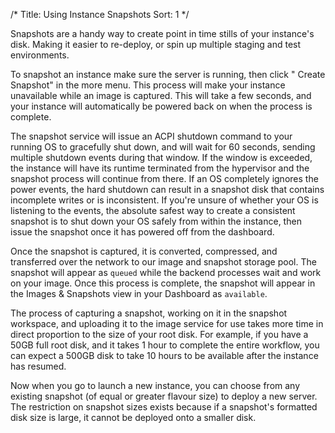 /*
Title: Using Instance Snapshots
Sort: 1
*/

Snapshots are a handy way to create point in time stills of your instance's 
disk. Making it easier to re-deploy, or spin up multiple staging and test 
environments.

To snapshot an instance make sure the server is running, then click " Create 
Snapshot" in the more menu. This process will make your instance unavailable 
while an image is captured. This will take a few seconds, and your instance 
will automatically be powered back on when the process is complete.

The snapshot service will issue an ACPI shutdown command to your running OS to
gracefully shut down, and will wait for 60 seconds, sending multiple shutdown
events during that window. If the window is exceeded, the instance will have
its runtime terminated from the hypervisor and the snapshot process will
continue from there. If an OS completely ignores the power events, the hard
shutdown can result in a snapshot disk that contains incomplete writes or is
inconsistent. If you're unsure of whether your OS is listening to the events,
the absolute safest way to create a consistent snapshot is to shut down your OS
safely from within the instance, then issue the snapshot once it has powered
off from the dashboard.

Once the snapshot is captured, it is converted, compressed, and transferred 
over the network to our image and snapshot storage pool. The snapshot will 
appear as `queued` while the backend processes wait and work on your image. 
Once this process is complete, the snapshot will appear in the Images & 
Snapshots view in your Dashboard as `available`.

The process of capturing a snapshot, working on it in the snapshot workspace,
and uploading it to the image service for use takes more time in direct
proportion to the size of your root disk. For example, if you have a 50GB full
root disk, and it takes 1 hour to complete the entire workflow, you can expect
a 500GB disk to take 10 hours to be available after the instance has resumed.

Now when you go to launch a new instance, you can choose from any existing 
snapshot (of equal or greater flavour size) to deploy a new server. The 
restriction on snapshot sizes exists because if a snapshot's formatted disk 
size is large, it cannot be deployed onto a smaller disk.
